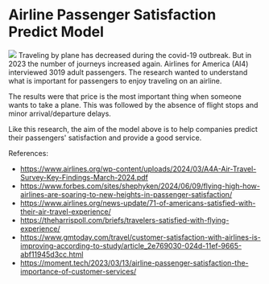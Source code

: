 #     Airline Passenger Satisfaction Predict Model

![](App.gif)
Traveling by plane has decreased during the covid-19 outbreak. But in 2023 the number of journeys increased again. Airlines for America (AI4) interviewed 3019 adult passengers. The research wanted to understand what is important for passengers to enjoy traveling on an airline.

The results were that price is the most important thing when someone wants to take a plane. This was followed by the absence of flight stops and minor arrival/departure delays.

Like this research, the aim of the model above is to help companies predict their passengers' satisfaction and provide a good service.

References:
- https://www.airlines.org/wp-content/uploads/2024/03/A4A-Air-Travel-Survey-Key-Findings-March-2024.pdf
- https://www.forbes.com/sites/shephyken/2024/06/09/flying-high-how-airlines-are-soaring-to-new-heights-in-passenger-satisfaction/
- https://www.airlines.org/news-update/71-of-americans-satisfied-with-their-air-travel-experience/
- https://theharrispoll.com/briefs/travelers-satisfied-with-flying-experience/
- https://www.gmtoday.com/travel/customer-satisfaction-with-airlines-is-improving-according-to-study/article_2e769030-024d-11ef-9665-abf11945d3cc.html
- https://moment.tech/2023/03/13/airline-passenger-satisfaction-the-importance-of-customer-services/
